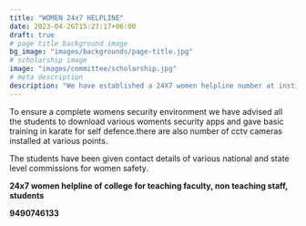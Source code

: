 ```yaml
---
title: "WOMEN 24x7 HELPLINE"
date: 2023-04-26T15:27:17+06:00
draft: true
# page title background image
bg_image: "images/backgrounds/page-title.jpg"
# scholarship image
image: "images/committee/scholarship.jpg"
# meta description
description: "We have established a 24X7 women helpline number at institute level."
---
```


To ensure a complete womens security environment we have advised all the students to download various woments security apps and gave basic training in karate for self defence.there are also number of cctv cameras installed at various points.

The students have been given contact details of various national and state level commissions for women safety.

**24x7 women helpline of college for teaching faculty, non teaching staff, students**

**9490746133**
